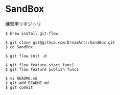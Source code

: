 SandBox
=======

練習用リポジトリ

```
$ brew install git-flow

$ git clone git@github.com:DreamArts/SandBox.git
$ cd SandBox

$ git flow init -d
```



```
$ git flow feature start func1
$ git flow feature publish func1

$ vi README.md
$ git add README.md
$ git commit
```


